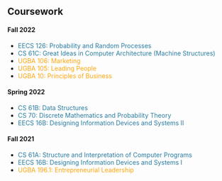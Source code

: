 ## Coursework

#### Fall 2022

* <span style="color:#297CA0">EECS 126: Probability and Random Processes</span>
* <span style="color:#297CA0">CS 61C: Great Ideas in Computer Architecture (Machine Structures)</span>
* <span style="color:#FDA50F">UGBA 106: Marketing</span>
* <span style="color:#FDA50F">UGBA 105: Leading People</span>
* <span style="color:#FDA50F">UGBA 10: Principles of Business</span>

#### Spring 2022

* <span style="color:#297CA0">CS 61B: Data Structures</span>
* <span style="color:#297CA0">CS 70: Discrete Mathematics and Probability Theory</span>
* <span style="color:#297CA0">EECS 16B: Designing Information Devices and Systems II</span>

#### Fall 2021

* <span style="color:#297CA0">CS 61A: Structure and Interpretation of Computer Programs</span>
* <span style="color:#297CA0">EECS 16B: Designing Information Devices and Systems I</span>
* <span style="color:#FDA50F">UGBA 196.1: Entrepreneurial Leadership</span>